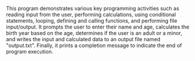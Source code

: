 This program demonstrates various key programming activities such as reading input from the user, performing calculations, using conditional statements, looping, defining and calling functions, and performing file input/output. It prompts the user to enter their name and age, calculates the birth year based on the age, determines if the user is an adult or a minor, and writes the input and calculated data to an output file named "output.txt". Finally, it prints a completion message to indicate the end of program execution.